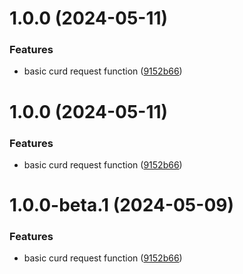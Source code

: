 # 1.0.0 (2024-05-11)


### Features

* basic curd request function ([9152b66](https://github.com/fcurd/request/commit/9152b66a83344e77302132cdd09f16640e89b73b))

# 1.0.0 (2024-05-11)


### Features

* basic curd request function ([9152b66](https://github.com/fcurd/request/commit/9152b66a83344e77302132cdd09f16640e89b73b))

# 1.0.0-beta.1 (2024-05-09)


### Features

* basic curd request function ([9152b66](https://github.com/fcurd/request/commit/9152b66a83344e77302132cdd09f16640e89b73b))
